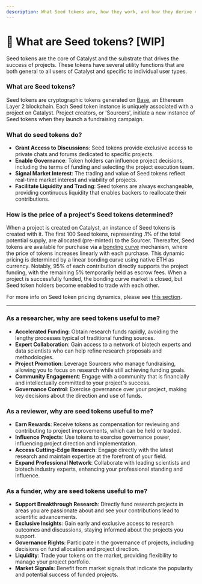 ```yaml
---
description: What Seed tokens are, how they work, and how they derive value.
---
```


# 🌱 What are Seed tokens? \[WIP]

Seed tokens are the core of Catalyst and the substrate that drives the success of projects. These tokens have several utility functions that are both general to all users of Catalyst and specific to individual user types.

### **What are Seed tokens?**

Seed tokens are cryptographic tokens generated on [Base](https://www.base.org/), an Ethereum Layer 2 blockchain. Each Seed token instance is uniquely associated with a project on Catalyst. Project creators, or 'Sourcers', initiate a new instance of Seed tokens when they launch a fundraising campaign.

### What do seed tokens do?

* **Grant Access to Discussions**: Seed tokens provide exclusive access to private chats and forums dedicated to specific projects.
* **Enable Governance**: Token holders can influence project decisions, including the terms of funding and selecting the project execution team.
* **Signal Market Interest**: The trading and value of Seed tokens reflect real-time market interest and viability of projects.
* **Facilitate Liquidity and Trading**: Seed tokens are always exchangeable, providing continuous liquidity that enables backers to reallocate their contributions.

### **How is the price of a project's Seed tokens determined?**

When a project is created on Catalyst, an instance of Seed tokens is created with it. The first 100 Seed tokens, representing .1% of the total potential supply, are allocated (pre-minted) to the Sourcer. Thereafter, Seed tokens are available for purchase via a [bonding curve](https://www.coinbase.com/learn/advanced-trading/what-is-a-bonding-curve) mechanism, where the price of tokens increases linearly with each purchase. This dynamic pricing is determined by a linear bonding curve using native ETH as currency. Notably, 95% of each contribution directly supports the project funding, with the remaining 5% temporarily held as escrow fees. When a project is successfully funded,  the bonding curve market is closed, but Seed token holders become enabled to trade with each other.&#x20;

For more info on Seed token pricing dynamics, please see [this section](https://docs.molecule.to/documentation/catalyst/how-to-fund-projects-wip/how-do-seed-tokens-work-technically-and-economically).

***

### As a researcher, why are seed tokens useful to me?

* **Accelerated Funding**: Obtain research funds rapidly, avoiding the lengthy processes typical of traditional funding sources.
* **Expert Collaboration**: Gain access to a network of biotech experts and data scientists who can help refine research proposals and methodologies.
* **Project Promotion**: Leverage Sourcers who manage fundraising, allowing you to focus on research while still achieving funding goals.
* **Community Engagement**: Engage with a community that is financially and intellectually committed to your project's success.
* **Governance Control**: Exercise governance over your project, making key decisions about the direction and use of funds.

### As a reviewer, why are seed tokens useful to me?

* **Earn Rewards**: Receive tokens as compensation for reviewing and contributing to project improvements, which can be held or traded.
* **Influence Projects**: Use tokens to exercise governance power, influencing project direction and implementation.
* **Access Cutting-Edge Research**: Engage directly with the latest research and maintain expertise at the forefront of your field.
* **Expand Professional Network**: Collaborate with leading scientists and biotech industry experts, enhancing your professional standing and influence.

### As a funder, why are seed tokens useful to me?

* **Support Breakthrough Research**: Directly fund research projects in areas you are passionate about and see your contributions lead to scientific advancements.
* **Exclusive Insights**: Gain early and exclusive access to research outcomes and discussions, staying informed about the projects you support.
* **Governance Rights**: Participate in the governance of projects, including decisions on fund allocation and project direction.
* **Liquidity**: Trade your tokens on the market, providing flexibility to manage your project portfolio.
* **Market Signals**: Benefit from market signals that indicate the popularity and potential success of funded projects.
